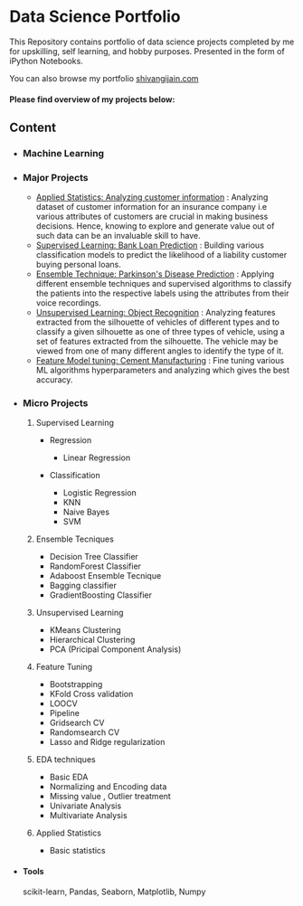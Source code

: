 # Data Science Portfolio

This Repository contains portfolio of data science projects completed by me for upskilling, self learning, and hobby purposes. Presented in the form of iPython Notebooks.

You can also browse my portfolio [shivangijain.com](https://shivangijain666.wixsite.com/shivangi-jain)

#### Please find overview of my projects below: 

## Content

- ### Machine Learning 

- ### Major Projects 
	
	- [Applied Statistics: Analyzing customer information](https://github.com/ShivangiJain-Git/Major_Projects/tree/main/Applied_Statistics) : Analyzing dataset of customer information for an insurance company i.e various attributes of customers are crucial in making business decisions. Hence, knowing to explore and generate value out of such data can be an invaluable skill to have.
	- [Supervised Learning: Bank Loan Prediction](https://github.com/ShivangiJain-Git/Major_Projects/tree/main/Supervised_Learning) : Building various classification models to predict the likelihood of a liability customer buying personal loans.
	- [Ensemble Technique: Parkinson's Disease Prediction](https://github.com/ShivangiJain-Git/Major_Projects/tree/main/Ensemble_Technique) : Applying different ensemble techniques and supervised algorithms to classify the patients into the respective labels using the attributes from their voice recordings.
	- [Unsupervised Learning: Object Recognition](https://github.com/ShivangiJain-Git/Major_Projects/tree/main/Unsupervised_Learning ) : Analyzing features extracted from the silhouette of vehicles of different types and  to classify a given silhouette as one of three types of vehicle, using a set of features extracted from the silhouette. The vehicle may be viewed from one of many different angles to identify the type of it.
	- [Feature Model tuning: Cement Manufacturing](https://github.com/ShivangiJain-Git/Major_Projects/tree/main/Feature_tuning) : Fine tuning various ML algorithms hyperparameters and analyzing which gives the best accuracy.


- ### Micro Projects
	
	1. Supervised Learning
		- Regression
			- Linear Regression
					
		- Classification
			- Logistic Regression
			- KNN
			- Naive Bayes 
			- SVM
					
	2. Ensemble Tecniques	
		- Decision Tree Classifier
		- RandomForest Classifier
		- Adaboost Ensemble Tecnique
		- Bagging classifier
		- GradientBoosting Classifier
			
	3. Unsupervised Learning
		- KMeans Clustering
		- Hierarchical Clustering
		- PCA (Pricipal Component Analysis)
			
	4. Feature Tuning
		- Bootstrapping
		- KFold Cross validation
		- LOOCV 
		- Pipeline
		- Gridsearch CV
		- Randomsearch CV
		- Lasso and Ridge regularization
			
	5. EDA techniques
		- Basic EDA
		- Normalizing and Encoding data
		- Missing value , Outlier treatment
		- Univariate Analysis
		- Multivariate Analysis
			
	6. Applied Statistics
		- Basic statistics
		

- #### Tools
     scikit-learn, Pandas, Seaborn, Matplotlib, Numpy
	
